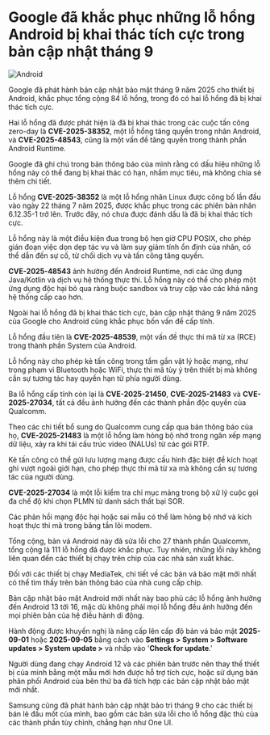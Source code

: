 # Google đã khắc phục những lỗ hổng Android bị khai thác tích cực trong bản cập nhật tháng 9

![Android](https://www.bleepstatic.com/content/hl-images/2024/02/08/Android.jpg)

Google đã phát hành bản cập nhật bảo mật tháng 9 năm 2025 cho thiết bị Android, khắc phục tổng cộng 84 lỗ hổng, trong đó có hai lỗ hổng đã bị khai thác tích cực.

Hai lỗ hổng đã được phát hiện là đã bị khai thác trong các cuộc tấn công zero-day là **CVE-2025-38352**, một lỗ hổng tăng quyền trong nhân Android, và **CVE-2025-48543**, cũng là một vấn đề tăng quyền trong thành phần Android Runtime.

Google đã ghi chú trong bản thông báo của mình rằng có dấu hiệu những lỗ hổng này có thể đang bị khai thác có hạn, nhắm mục tiêu, mà không chia sẻ thêm chi tiết.

Lỗ hổng **CVE-2025-38352** là một lỗ hổng nhân Linux được công bố lần đầu vào ngày 22 tháng 7 năm 2025, được khắc phục trong các phiên bản nhân 6.12.35-1 trở lên. Trước đây, nó chưa được đánh dấu là đã bị khai thác tích cực.

Lỗ hổng này là một điều kiện đua trong bộ hẹn giờ CPU POSIX, cho phép gián đoạn việc dọn dẹp tác vụ và làm suy giảm tính ổn định của nhân, có thể dẫn đến sự cố, từ chối dịch vụ và tấn công tăng quyền.

**CVE-2025-48543** ảnh hưởng đến Android Runtime, nơi các ứng dụng Java/Kotlin và dịch vụ hệ thống thực thi. Lỗ hổng này có thể cho phép một ứng dụng độc hại bỏ qua ràng buộc sandbox và truy cập vào các khả năng hệ thống cấp cao hơn.

Ngoài hai lỗ hổng đã bị khai thác tích cực, bản cập nhật tháng 9 năm 2025 của Google cho Android cũng khắc phục bốn vấn đề cấp tính.

Lỗ hổng đầu tiên là **CVE-2025-48539**, một vấn đề thực thi mã từ xa (RCE) trong thành phần System của Android.

Lỗ hổng này cho phép kẻ tấn công trong tầm gần vật lý hoặc mạng, như trong phạm vi Bluetooth hoặc WiFi, thực thi mã tùy ý trên thiết bị mà không cần sự tương tác hay quyền hạn từ phía người dùng.

Ba lỗ hổng cấp tính còn lại là **CVE-2025-21450**, **CVE-2025-21483** và **CVE-2025-27034**, tất cả đều ảnh hưởng đến các thành phần độc quyền của Qualcomm.

Theo các chi tiết bổ sung do Qualcomm cung cấp qua bản thông báo của họ, **CVE-2025-21483** là một lỗ hổng làm hỏng bộ nhớ trong ngăn xếp mạng dữ liệu, xảy ra khi tái cấu trúc video (NALUs) từ các gói RTP.

Kẻ tấn công có thể gửi lưu lượng mạng được cấu hình đặc biệt để kích hoạt ghi vượt ngoài giới hạn, cho phép thực thi mã từ xa mà không cần sự tương tác của người dùng.

**CVE-2025-27034** là một lỗi kiểm tra chỉ mục mảng trong bộ xử lý cuộc gọi đa chế độ khi chọn PLMN từ danh sách thất bại SOR.

Các phản hồi mạng độc hại hoặc sai mẫu có thể làm hỏng bộ nhớ và kích hoạt thực thi mã trong băng tần lõi modem.

Tổng cộng, bản vá Android này đã sửa lỗi cho 27 thành phần Qualcomm, tổng cộng là 111 lỗ hổng đã được khắc phục. Tuy nhiên, những lỗi này không liên quan đến các thiết bị chạy trên chip của các nhà sản xuất khác.

Đối với các thiết bị chạy MediaTek, chi tiết về các bản vá bảo mật mới nhất có thể tìm thấy trên bản thông báo của nhà cung cấp chip.

Bản cập nhật bảo mật Android mới nhất này bao phủ các lỗ hổng ảnh hưởng đến Android 13 tới 16, mặc dù không phải mọi lỗ hổng đều ảnh hưởng đến mọi phiên bản của hệ điều hành di động.

Hành động được khuyến nghị là nâng cấp lên cấp độ bản vá bảo mật **2025-09-01** hoặc **2025-09-05** bằng cách vào **Settings > System > Software updates > System update >** và nhấp vào '**Check for update**.'

Người dùng đang chạy Android 12 và các phiên bản trước nên thay thế thiết bị của mình bằng một mẫu mới hơn được hỗ trợ tích cực, hoặc sử dụng bản phân phối Android của bên thứ ba đã tích hợp các bản cập nhật bảo mật mới nhất.

Samsung cũng đã phát hành bản cập nhật bảo trì tháng 9 cho các thiết bị bán lẻ đầu mốt của mình, bao gồm các bản sửa lỗi cho lỗ hổng đặc thù của các thành phần tùy chỉnh, chẳng hạn như One UI.